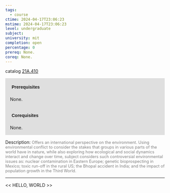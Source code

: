```yaml
---
tags:
  - course
ctime: 2024-04-17T23:06:23
mstime: 2024-04-17T23:06:23
level: undergraduate
subject: 
university: mit
completion: open
percentage: 0
prereq: None.
coreq: None.
---
```


catalog [21A.410](http://student.mit.edu/catalog/m21Aa.html#21A.410)

<span style="display: block; padding: 15px; background-color: rgb(100, 100, 100, 0.2);"><font id="m_prereq2108_0" style="display: block; font-family: Arial, sans-serif; font-weight: bold; padding: 5px">Prerequisites</font><br><span id="prereq2108_0">None.</span></span>
<span style="display: block; padding: 15px; background-color: rgb(100, 100, 100, 0.2);"><font id="m_coreq2108_0" style="display: block; font-family: Arial, sans-serif; font-weight: bold; padding: 5px">Corequisites</font><br><span id="coreq2108_0">None.</span></span>

<font style="">Description:</font>
<font style="color: grey; font-size: 0.8rem;">Offers an international perspective on the environment. Using environmental conflict to consider the stakes that groups in various parts of the world have in nature, while also exploring how ecological and social dynamics interact and change over time, subject considers such controversial environmental issues as: nuclear contamination in Eastern Europe; genetic bioprospecting in Mexico; toxic run-off in the rural US; the Bhopal accident in India; and the impact of population growth in the Third World.</font>



---

<< HELLO, WORLD >>
